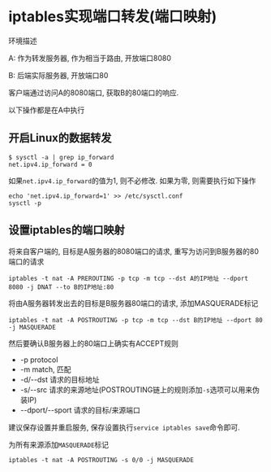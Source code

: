 # iptables实现端口转发(端口映射)

环境描述

A: 作为转发服务器, 作为相当于路由, 开放端口8080

B: 后端实际服务器, 开放端口80

客户端通过访问A的8080端口, 获取B的80端口的响应.

以下操作都是在A中执行

## 开启Linux的数据转发

```console
$ sysctl -a | grep ip_forward
net.ipv4.ip_forward = 0
```

如果`net.ipv4.ip_forward`的值为1, 则不必修改. 如果为零, 则需要执行如下操作

```
echo 'net.ipv4.ip_forward=1' >> /etc/sysctl.conf
sysctl -p
```

## 设置iptables的端口映射

将来自客户端的, 目标是A服务器的8080端口的请求, 重写为访问到B服务器的80端口的请求

```
iptables -t nat -A PREROUTING -p tcp -m tcp --dst A的IP地址 --dport 8080 -j DNAT --to B的IP地址:80
```

将由A服务器转发出去的目标是B服务器80端口的请求, 添加MASQUERADE标记

```
iptables -t nat -A POSTROUTING -p tcp -m tcp --dst B的IP地址 --dport 80 -j MASQUERADE
```

然后要确认B服务器上的80端口上确实有ACCEPT规则

- -p protocol
- -m match, 匹配
- -d/--dst 请求的目标地址
- -s/--src 请求的来源地址(POSTROUTING链上的规则添加`-s`选项可以用来伪装IP)
- --dport/--sport 请求的目标/来源端口

建议保存设置并重启服务, 保存设置执行`service iptables save`命令即可.

为所有来源添加`MASQUERADE`标记

```
iptables -t nat -A POSTROUTING -s 0/0 -j MASQUERADE
```
